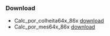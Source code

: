 ### Download

*   Calc_por_colheita64x_86x [download](https://github.com/willy384/StardewValley-Investiment/releases/download/StardewValley/calc_por_colheita.exe)
*   Calc_por_mes64x_86x [download](https://github.com/willy384/StardewValley-Investiment/releases/download/StardewValley/calc_por_mes.exe)

